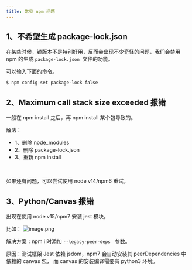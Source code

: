 ```yaml
---
title: 常见 npm 问题
---
```


## 1、不希望生成 package-lock.json

在某些时候，锁版本不是特别好用，反而会出现不少奇怪的问题，我们会禁用 npm 的生成 `package-lock.json`  文件的功能。

可以输入下面的命令。

```bash
$ npm config set package-lock false
```

## 2、Maximum call stack size exceeded 报错

一般在 npm install 之后，再 npm install 某个包导致的。
​

解法：
​

- 1、删除 node_modules
- 2、删除 package-lock.json
- 3、重新 npm install

​

如果还有问题，可以尝试使用 node v14/npm6 重试。
​

## 3、Python/Canvas 报错

出现在使用 node v15/npm7 安装 jest 模块。

比如：
![image.png](https://cdn.nlark.com/yuque/0/2021/png/501408/1621492368192-54f40921-a605-4f4d-bf7b-4e6465e86ae5.png#clientId=u4111fa3b-b948-4&from=paste&height=295&id=u1299a886&margin=%5Bobject%20Object%5D&name=image.png&originHeight=295&originWidth=1623&originalType=binary&size=43816&status=done&style=none&taskId=udf1343b1-25dc-4d94-a976-1c182b76e3f&width=1623)

解决方案：npm i 时添加 `--legacy-peer-deps`   参数。
​

原因：测试框架 Jest 依赖 jsdom，npm7 会自动安装其 peerDependencies 中依赖的 canvas 包， 而 canvas 的安装编译需要有 python3 环境。
